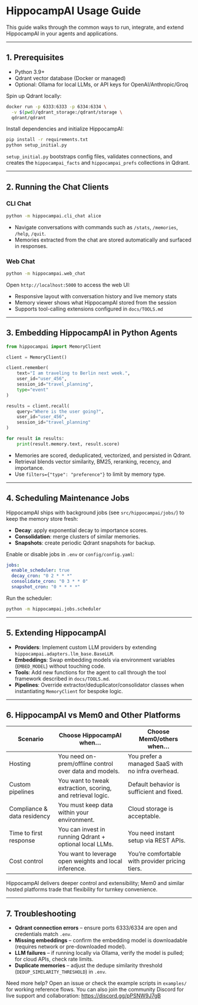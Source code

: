 # HippocampAI Usage Guide

This guide walks through the common ways to run, integrate, and extend HippocampAI in your agents and applications.

---

## 1. Prerequisites

- Python 3.9+
- Qdrant vector database (Docker or managed)
- Optional: Ollama for local LLMs, or API keys for OpenAI/Anthropic/Groq

Spin up Qdrant locally:

```bash
docker run -p 6333:6333 -p 6334:6334 \
  -v $(pwd)/qdrant_storage:/qdrant/storage \
  qdrant/qdrant
```

Install dependencies and initialize HippocampAI:

```bash
pip install -r requirements.txt
python setup_initial.py
```

`setup_initial.py` bootstraps config files, validates connections, and creates the `hippocampai_facts` and `hippocampai_prefs` collections in Qdrant.

---

## 2. Running the Chat Clients

### CLI Chat

```bash
python -m hippocampai.cli_chat alice
```

- Navigate conversations with commands such as `/stats`, `/memories`, `/help`, `/quit`.
- Memories extracted from the chat are stored automatically and surfaced in responses.

### Web Chat

```bash
python -m hippocampai.web_chat
```

Open `http://localhost:5000` to access the web UI:
- Responsive layout with conversation history and live memory stats
- Memory viewer shows what HippocampAI stored from the session
- Supports tool-calling extensions configured in `docs/TOOLS.md`

---

## 3. Embedding HippocampAI in Python Agents

```python
from hippocampai import MemoryClient

client = MemoryClient()

client.remember(
    text="I am traveling to Berlin next week.",
    user_id="user_456",
    session_id="travel_planning",
    type="event"
)

results = client.recall(
    query="Where is the user going?",
    user_id="user_456",
    session_id="travel_planning"
)

for result in results:
    print(result.memory.text, result.score)
```

- Memories are scored, deduplicated, vectorized, and persisted in Qdrant.
- Retrieval blends vector similarity, BM25, reranking, recency, and importance.
- Use `filters={"type": "preference"}` to limit by memory type.

---

## 4. Scheduling Maintenance Jobs

HippocampAI ships with background jobs (see `src/hippocampai/jobs/`) to keep the memory store fresh:
- **Decay**: apply exponential decay to importance scores.
- **Consolidation**: merge clusters of similar memories.
- **Snapshots**: create periodic Qdrant snapshots for backup.

Enable or disable jobs in `.env` or `config/config.yaml`:

```yaml
jobs:
  enable_scheduler: true
  decay_cron: "0 2 * * *"
  consolidate_cron: "0 3 * * 0"
  snapshot_cron: "0 * * * *"
```

Run the scheduler:

```bash
python -m hippocampai.jobs.scheduler
```

---

## 5. Extending HippocampAI

- **Providers**: Implement custom LLM providers by extending `hippocampai.adapters.llm_base.BaseLLM`.
- **Embeddings**: Swap embedding models via environment variables (`EMBED_MODEL`) without touching code.
- **Tools**: Add new functions for the agent to call through the tool framework described in `docs/TOOLS.md`.
- **Pipelines**: Override extractor/deduplicator/consolidator classes when instantiating `MemoryClient` for bespoke logic.

---

## 6. HippocampAI vs Mem0 and Other Platforms

| Scenario                              | Choose HippocampAI when…                                      | Choose Mem0/others when…                           |
|--------------------------------------|---------------------------------------------------------------|----------------------------------------------------|
| Hosting                               | You need on-prem/offline control over data and models.        | You prefer a managed SaaS with no infra overhead.  |
| Custom pipelines                      | You want to tweak extraction, scoring, and retrieval logic.   | Default behavior is sufficient and fixed.          |
| Compliance & data residency           | You must keep data within your environment.                   | Cloud storage is acceptable.                       |
| Time to first response                | You can invest in running Qdrant + optional local LLMs.       | You need instant setup via REST APIs.              |
| Cost control                          | You want to leverage open weights and local inference.        | You’re comfortable with provider pricing tiers.    |

HippocampAI delivers deeper control and extensibility; Mem0 and similar hosted platforms trade that flexibility for turnkey convenience.

---

## 7. Troubleshooting

- **Qdrant connection errors** – ensure ports 6333/6334 are open and credentials match `.env`.
- **Missing embeddings** – confirm the embedding model is downloadable (requires network or pre-downloaded model).
- **LLM failures** – if running locally via Ollama, verify the model is pulled; for cloud APIs, check rate limits.
- **Duplicate memories** – adjust the dedupe similarity threshold (`DEDUP_SIMILARITY_THRESHOLD`) in `.env`.

Need more help? Open an issue or check the example scripts in `examples/` for working reference flows.
You can also join the community Discord for live support and collaboration: https://discord.gg/pPSNW9J7gB
